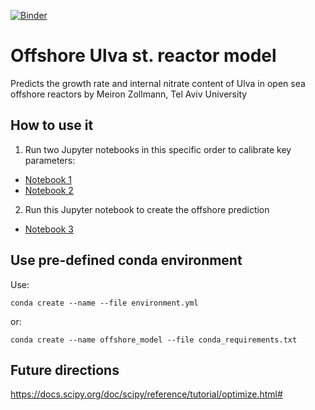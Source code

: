 [![Binder](https://mybinder.org/badge_logo.svg)](https://mybinder.org/v2/gh/alexliberzonlab/Offshore_Ulva_reactor_model/HEAD)

# Offshore Ulva st. reactor model
Predicts the growth rate and internal nitrate content of Ulva in open sea offshore reactors by Meiron Zollmann, Tel Aviv University

## How to use it
1. Run two Jupyter notebooks in this specific order to calibrate key parameters: 
- [Notebook 1](/notebooks/indoor_calibration.ipynb)
- [Notebook 2](/notebooks/brine_calibration.ipynb)

2. Run this Jupyter notebook to create the offshore prediction
- [Notebook 3](/notebooks/estimate_Next_offshore_experiment.ipynb)

## Use pre-defined conda environment
Use: 

    conda create --name --file environment.yml

or:

    conda create --name offshore_model --file conda_requirements.txt

## Future directions
https://docs.scipy.org/doc/scipy/reference/tutorial/optimize.html#





